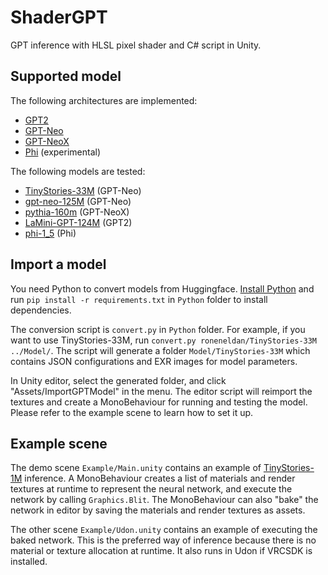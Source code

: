 # ShaderGPT

GPT inference with HLSL pixel shader and C# script in Unity.

## Supported model

The following architectures are implemented:
* [GPT2](https://huggingface.co/docs/transformers/main/en/model_doc/gpt2)
* [GPT-Neo](https://huggingface.co/docs/transformers/main/en/model_doc/gpt_neo)
* [GPT-NeoX](https://huggingface.co/docs/transformers/main/en/model_doc/gpt_neox)
* [Phi](https://huggingface.co/docs/transformers/main/en/model_doc/phi) (experimental)

The following models are tested:
* [TinyStories-33M](https://huggingface.co/roneneldan/TinyStories-33M) (GPT-Neo)
* [gpt-neo-125M](https://huggingface.co/EleutherAI/gpt-neo-125M) (GPT-Neo)
* [pythia-160m](https://huggingface.co/EleutherAI/pythia-160m) (GPT-NeoX)
* [LaMini-GPT-124M](https://huggingface.co/MBZUAI/LaMini-GPT-124M) (GPT2)
* [phi-1_5](https://huggingface.co/microsoft/phi-1_5) (Phi)

## Import a model

You need Python to convert models from Huggingface. [Install Python](https://www.python.org/downloads/) and run `pip install -r requirements.txt` in `Python` folder to install dependencies.

The conversion script is `convert.py` in `Python` folder. For example, if you want to use TinyStories-33M, run `convert.py roneneldan/TinyStories-33M ../Model/`. The script will generate a folder `Model/TinyStories-33M` which contains JSON configurations and EXR images for model parameters.

In Unity editor, select the generated folder, and click "Assets/ImportGPTModel" in the menu. The editor script will reimport the textures and create a MonoBehaviour for running and testing the model. Please refer to the example scene to learn how to set it up.

## Example scene

The demo scene `Example/Main.unity` contains an example of [TinyStories-1M](https://huggingface.co/roneneldan/TinyStories-1M) inference. A MonoBehaviour creates a list of materials and render textures at runtime to represent the neural network, and execute the network by calling `Graphics.Blit`. The MonoBehaviour can also "bake" the network in editor by saving the materials and render textures as assets.

The other scene `Example/Udon.unity` contains an example of executing the baked network. This is the preferred way of inference because there is no material or texture allocation at runtime. It also runs in Udon if VRCSDK is installed.